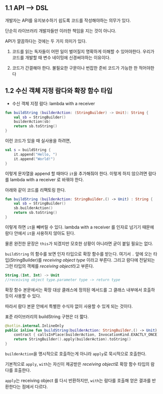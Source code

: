 ## 1.1 API --> DSL

개발자는 API를 유지보수하기 쉽도록 코드를 작성해야하는 의무가 있다.

단순히 라이브러리 개발자들만 이러한 책임을 지는 것이 아니다.

API가 깔끔하다는 것에는 두 가지 의미가 있다.

1. 코드를 읽는 독자들이 어떤 일이 벌어질지 명확하게 이해할 수 있어야한다.
우리가 코드를 개발할 때 변수 네이밍에 신경써야하는 이유이다.

2. 코드가 간결해야 한다. 불필요한 구문이나 번잡한 준비 코드가 가능한 한 적어야한다

## 1.2 수신 객체 지정 람다와 확장 함수 타입

- 수신 객체 지정 람다: lambda with a receiver

```kotlin
fun buildString (builderAction: (StringBuilder) -> Unit): String {
    val sb = StringBuilder()
    builderAction(sb)
    return sb.toString()
}
```

이런 코드가 있을 때 실사용을 하려면,

```kotlin
val s = buildString {
    it.append("Hello, ")
    it.append("World!")
}
```

이렇게 문자열을 append 할 때마다 `it`을 추가해줘야 한다. 이렇게 하지 않으려면 람다를 lambda with a receiver 로 바꿔야 한다.

아래와 같이 코드를 리팩토링 한다.

```kotlin
fun buildString (builderAction: StringBuilder.() -> Unit) : String {
    val sb = StringBuilder()
    sb.builderAction()
    return sb.toString()
}
```

이렇게 하면 `it`을 빼버릴 수 있다. lambda with a receiver 를 인자로 넘기기 때문에 람다 안에서 `it`을 사용하지 않아도 된다.

물론 완전한 문장은 `this`가 되겠지만 모호한 상황이 아니라면 굳이 붙일 필요는 없다.

`buildString` 의 함수를 보면 인자 타입으로 확장 함수를 받는다. 여기서 `.` 앞에 오는 타입(StringBuilder)를 *receiving object type* 이라고 부른다.
그리고 람다에 전달되는 그런 타입의 객체를 *receiving object*라고 부른다.

```kotlin
String.(Int, Int) -> Unit
//receiving object type.parameter type -> return type
```

확장 함수 본문에서는 확장 대상 클래스에 정의된 메서드를 그 클래스 내부에서 호출하듯이 사용할 수 있다.

따라서 람다 본문 안에서 특별한 수식자 없이 사용할 수 있게 되는 것이다.

표준 라이브러리의 buildString 구현은 더 짧다.

```kotlin
@kotlin.internal.InlineOnly
public inline fun buildString(builderAction: StringBuilder.() -> Unit): String {
    contract { callsInPlace(builderAction, InvocationKind.EXACTLY_ONCE) }
    return StringBuilder().apply(builderAction).toString()
}
```

`builderAction`을 명시적으로 호출하는게 아니라 `apply`로 묵시적으로 호출한다.

기본적으로 `apply`, `with`는 자신이 제공받은 *receiving object*로 확장 함수 타입의 람다를 호출한다.

`apply`는 receiving object 를 다시 반환하지만, `with`는 람다를 호출해 얻은 결과를 반환한다는 점에서 다르다.

